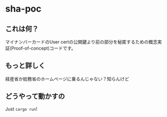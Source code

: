 # sha-poc

## これは何？

マイナンバーカードのUser certの公開鍵より前の部分を秘匿するための概念実証(Proof-of-concept)コードです。

## もっと詳しく

経産省か総務省のホームページに乗るんじゃない？知らんけど

## どうやって動かすの

Just `cargo run`!

